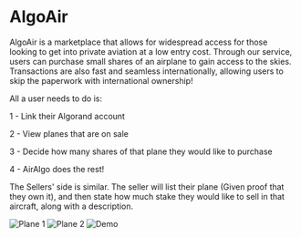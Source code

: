 # AlgoAir

AlgoAir is a marketplace that allows for widespread access for those looking to get into private aviation at a low entry cost. Through our service, users can purchase small shares of an airplane to gain access to the skies. Transactions are also fast and seamless internationally, allowing users to skip the paperwork with international ownership!



All a user needs to do is:

1 - Link their Algorand account

2 - View planes that are on sale

3 - Decide how many shares of that plane they would like to purchase

4 - AirAlgo does the rest!

The Sellers' side is similar. The seller will list their plane (Given proof that they own it), and then state how much stake they would like to sell in that aircraft, along with a description. 





![Plane 1](./IMG_4851.png)
![Plane 2](./IMG_5850.png)
![Demo]()
